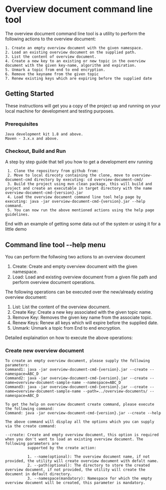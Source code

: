 # Overview document command line tool

The overview document command line tool is a utility to perform the following actions to the overview document:
```
1. Create an empty overview document with the given namespace.
2. Load an existing overview document on the supplied path.
3. List the content of overview document.
4. Create a new key to an existing or new topic in the overview document with the given key-name, algorithm and expiration.
5. Unmark a topic from end to end encryption.
6. Remove the keyname from the given topic
7. Renew existing keys which are expiring before the supplied date
```
## Getting Started

These instructions will get you a copy of the project up and running on your local machine for development and testing purposes.

### Prerequisites

```
Java development kit 1.8 and above.
Maven - 3.x.x and above.
```

### Checkout, Build and Run

A step by step guide that tell you how to get a development env running

```
 1. Clone the repository from github from: 
 2. Move to local direcoty containing the clone, move to overview-document-cmd directory by executing: cd overview-document-cmd/
 3. Build the project using mvn clean package, this will build and project and create an executable in target directory with the name overview-document-cmd-{version}.jar
 4. Load the overview document command line tool help page by executing: java -jar overview-document-cmd-{version}.jar --help command.
 5. You can now run the above mentioned actions using the help page guidelines.
```

End with an example of getting some data out of the system or using it for a little demo

## Command line tool --help menu

You can perform the follwoing two actions to an overview document 
 1. Create: Create and empty overview document with the given namespace.
 2. Load: Load and existing overview document from a given file path and perform overview document operations.
 
The following operations can be executed over the new/already existing overview document:
 1. List: List the content of the overview document.
 2. Create Key: Create a new key associated with the given topic name.
 3. Remove Key: Removes the given key name from the associate topic.
 4. Renew Keys: Renew all keys which will expire before the supplied date.
 5. Unmark: Unmark a topic from End to end encryption.
 
 Detailed explaination on how to execute the above operations:
 
 ### Create new overview document
 
 ```
 To create an empty overview document, please supply the following parameters:
 Command1: java -jar overview-document-cmd-{version}.jar --create --namespace=ABC_D
 Command2: java -jar overview-document-cmd-{version}.jar --create --name=overview-document-sample-name --namespace=ABC_D
 Command3: java -jar overview-document-cmd-{version}.jar --create --name=overview-document-sample-name --path=../overview-documents/ --namespace=ABC_D
 
 To get the help on overview document create command, please execute the following command:
 Command: java -jar overview-document-cmd-{version}.jar --create --help
 
 The above command will display all the options which you can supply via the create command:
 
 --create: Create and empty overview document, this option is required when you don't want to load an existing overview document. The following parameters are
           supported by the create action:
           
           1. --name(optional): The overview document name, if not provided, the utility will create overview document with defalt name.
           2. --path(optional): The directory to store the created overview document, if not provided, the utility will create the document in default directory. 
           3. --namespace(mandatory): Namespace for which the empty overview document will be created, this parameter is mandatory. 
 
 ```





